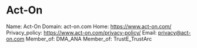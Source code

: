 
# Act-On

Name: Act-On
Domain: act-on.com
Home: https://www.act-on.com/
Privacy_policy: https://www.act-on.com/privacy-policy/
Email: privacy@act-on.com
Member_of: DMA_ANA
Member_of: TrustE_TrustArc
